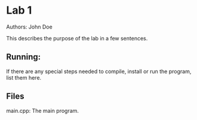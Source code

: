 # Lab 1
Authors: John Doe

This describes the purpose of the lab in a few sentences.

## Running:
If there are any special steps needed to compile, install or run the program, list them here.

## Files
main.cpp: The main program. 
